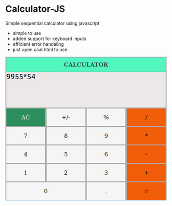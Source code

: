 # Calculator-JS
Simple sequential calculator using javascript
- simple to use
- added support for keyboard inputs
- efficient error handeling
- just open caal.html to use

![alt text]( calci.png )

